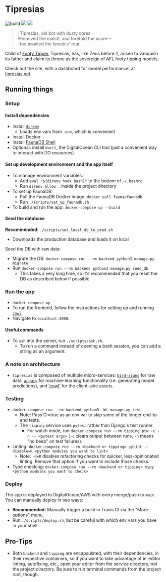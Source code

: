 # Tipresias

![build](https://github.com/tipresias/tipresias/workflows/build/badge.svg)
<a href="https://codeclimate.com/github/tipresias/tipresias/maintainability"><img src="https://api.codeclimate.com/v1/badges/b6a40f7f72b307763b88/maintainability" /></a>
<a href="https://codeclimate.com/github/tipresias/tipresias/test_coverage"><img src="https://api.codeclimate.com/v1/badges/b6a40f7f72b307763b88/test_coverage" /></a>

> I Tipresias, old bot with dusty cores<br>
> Perceived the match, and foretold the score—<br>
> I too awaited the fanatics' roar.<br>

Child of [Footy Tipper](https://github.com/cfranklin11/footy-tipper), Tipresias, has, like Zeus before it, arisen to vanquish its father and claim its throne as the sovereign of AFL footy tipping models.

Check out the site, with a dashboard for model performance, at [tipresias.net](http://www.tipresias.net).

## Running things

### Setup

#### Install dependencies

- Install [`direnv`](https://direnv.net/)
  - Loads env vars from `.env`, which is convenient
- Install Docker
- Install [FaunaDB Shell](https://docs.fauna.com/fauna/current/start/cloud#install)
- Optional: install `doctl`, the DigitalOcean CLI tool (just a convenient way to interact with DO resources)

#### Set up development environment and the app itself

- To manage environment variables:
  - Add `eval "$(direnv hook bash)"` to the bottom of `~/.bashrc`
  - Run `direnv allow .` inside the project directory
- To set up FaunaDB:
  - Pull the FaunaDB Docker image: `docker pull fauna/faunadb`
  - Run `./scripts/set_up_faunadb.sh`
- To build and run the app: `docker-compose up --build`

#### Seed the database

**Recommended:** `./scripts/set_local_db_to_prod.sh`
  - Downloads the production database and loads it on local

Seed the DB with raw data:
  - Migrate the DB: `docker-compose run --rm backend python3 manage.py migrate`
  - Run `docker-compose run --rm backend python3 manage.py seed_db`
    - This takes a very long time, so it's recommended that you reset the DB as described below if possible

### Run the app

- `docker-compose up`
- To run the frontend, follow the instructions for setting up and running [`cowl`](https://github.com/tipresias/cowl).
- Navigate to `localhost:3000`.

#### Useful commands

- To `ssh` into the server, run `./scripts/ssh.sh`.
  - To run a command instead of opening a bash session, you can add a string as an argument.

### A note on architecture

- `tipresias` is composed of multiple micro-services: [`bird-signs`](https://github.com/tipresias/bird-signs) for raw data, [`augury`](https://github.com/tipresias/augury) for machine-learning functionality (i.e. generating model predictions), and ['cowl'](https://github.com/tipresias/cowl) for the client-side assets.

### Testing

- `docker-compose run --rm backend python3 -Wi manage.py test`
  - Note: Pass CI=true as an env var to skip some of the longer end-to-end tests.
  - The `tipping` service uses `pytest` rather than Django's test runner.
    - For watch mode, run `docker-compose run --rm tipping ptw -c -n -- <pytest args>` (`-c` clears output between runs, `-n` means "no beep" on test failures).
- Linting: `docker-compose run --rm <backend or tipping> pylint --disable=R <python modules you want to lint>`
  - Note: `-d=R` disables refactoring checks for quicker, less-opinionated linting. Remove that option if you want to include those checks.
- Type checking: `docker-compose run --rm <backend or tipping> mypy <python modules you want to check>`

### Deploy

The app is deployed to DigitalOcean/AWS with every merge/push to `main`. You can manually deploy in two ways:

- **Recommended:** Manually trigger a build in Travis CI via the "More options" menu.
- Run `./scripts/deploy.sh`, but be careful with which env vars you have in your shell.

## Pro-Tips

- Both `backend` and `tipping` are encapsulated, with their dependencies, in their respective containers, so if you want to take advantage of in-editor linting, autofixing, etc., open your editor from the service directory, not the project directory. Be sure to run terminal commands from the project root, though.
